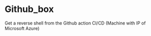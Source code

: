 # Github_box
Get a reverse shell from the Github action CI/CD (Machine with IP of Microsoft Azure) 
